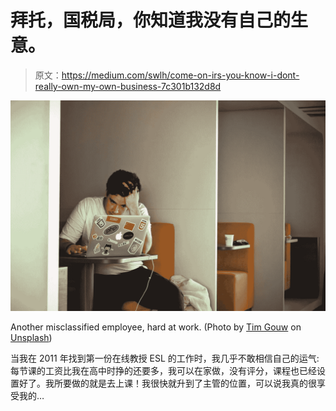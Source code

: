# 拜托，国税局，你知道我没有自己的生意。

> 原文：<https://medium.com/swlh/come-on-irs-you-know-i-dont-really-own-my-own-business-7c301b132d8d>

![](img/95cbb406a6950ef338e41d44bf17e1d7.png)

Another misclassified employee, hard at work. (Photo by [Tim Gouw](https://unsplash.com/@punttim?utm_source=unsplash&utm_medium=referral&utm_content=creditCopyText) on [Unsplash](https://unsplash.com/search/photos/worried?utm_source=unsplash&utm_medium=referral&utm_content=creditCopyText))

当我在 2011 年找到第一份在线教授 ESL 的工作时，我几乎不敢相信自己的运气:每节课的工资比我在高中时挣的还要多，我可以在家做，没有评分，课程也已经设置好了。我所要做的就是去上课！我很快就升到了主管的位置，可以说我真的很享受我的…